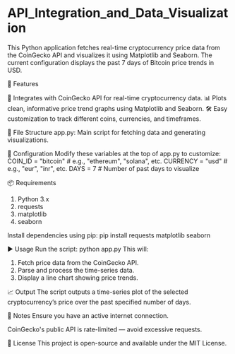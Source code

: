 # API_Integration_and_Data_Visualization

This Python application fetches real-time cryptocurrency price data from the CoinGecko API and visualizes it using Matplotlib and Seaborn. The current configuration displays the past 7 days of Bitcoin price trends in USD.

🚀 Features

📡 Integrates with CoinGecko API for real-time cryptocurrency data.
📊 Plots clean, informative price trend graphs using Matplotlib and Seaborn.
🛠 Easy customization to track different coins, currencies, and timeframes.

📂 File Structure
app.py: Main script for fetching data and generating visualizations.

🔧 Configuration
Modify these variables at the top of app.py to customize:
COIN_ID = "bitcoin"      # e.g., "ethereum", "solana", etc.
CURRENCY = "usd"         # e.g., "eur", "inr", etc.
DAYS = 7                 # Number of past days to visualize

📦 Requirements
1. Python 3.x
2. requests
3. matplotlib
4. seaborn

Install dependencies using pip:
pip install requests matplotlib seaborn

▶️ Usage
Run the script:
python app.py
This will:

1. Fetch price data from the CoinGecko API.
2. Parse and process the time-series data.
3. Display a line chart showing price trends.

📈 Output
The script outputs a time-series plot of the selected cryptocurrency’s price over the past specified number of days.

🧩 Notes
Ensure you have an active internet connection.

CoinGecko's public API is rate-limited — avoid excessive requests.

📃 License
This project is open-source and available under the MIT License.
